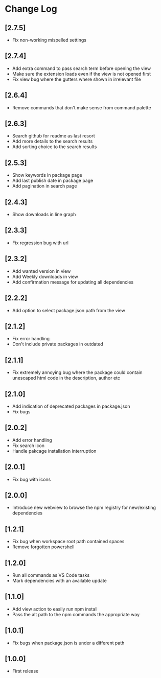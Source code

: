 # Change Log

## [2.7.5]

- Fix non-working mispelled settings

## [2.7.4]

- Add extra command to pass search term before opening the view
- Make sure the extension loads even if the view is not opened first
- Fix view bug where the gutters where shown in irrelevant file

## [2.6.4]

- Remove commands that don't make sense from command palette

## [2.6.3]

- Search github for readme as last resort
- Add more details to the search results
- Add sorting choice to the search results

## [2.5.3]

- Show keywords in package page
- Add last publish date in package page
- Add pagination in search page

## [2.4.3]

- Show downloads in line graph

## [2.3.3]

- Fix regression bug with url

## [2.3.2]

- Add wanted version in view
- Add Weekly downloads in view
- Add confirmation message for updating all dependencies

## [2.2.2]

- Add option to select package.json path from the view

## [2.1.2]

- Fix error handling
- Don't include private packages in outdated

## [2.1.1]

- Fix extremely annoying bug where the package could contain unescaped html code in the description, author etc

## [2.1.0]

- Add indication of deprecated packages in package.json
- Fix bugs

## [2.0.2]

- Add error handling
- Fix search icon
- Handle pakcage installation interruption

## [2.0.1]

- Fix bug with icons

## [2.0.0]

- Introduce new webview to browse the npm registry for new/existing dependencies

## [1.2.1]

- Fix bug when workspace root path contained spaces
- Remove forgotten powershell

## [1.2.0]

- Run all commands as VS Code tasks
- Mark dependencies with an available update

## [1.1.0]

- Add view action to easily run npm install
- Pass the alt path to the npm commands the appropriate way

## [1.0.1]

- Fix bugs when package.json is under a different path

## [1.0.0]

- First release
